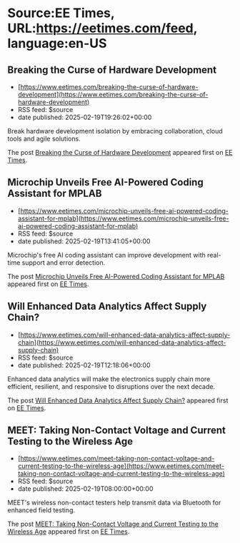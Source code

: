 # Source:EE Times, URL:https://eetimes.com/feed, language:en-US

## Breaking the Curse of Hardware Development
 - [https://www.eetimes.com/breaking-the-curse-of-hardware-development](https://www.eetimes.com/breaking-the-curse-of-hardware-development)
 - RSS feed: $source
 - date published: 2025-02-19T19:26:02+00:00

<p>Break hardware development isolation by embracing collaboration, cloud tools and agile solutions.</p>
<p>The post <a href="https://www.eetimes.com/breaking-the-curse-of-hardware-development/">Breaking the Curse of Hardware Development</a> appeared first on <a href="https://www.eetimes.com">EE Times</a>.</p>

## Microchip Unveils Free AI-Powered Coding Assistant for MPLAB
 - [https://www.eetimes.com/microchip-unveils-free-ai-powered-coding-assistant-for-mplab](https://www.eetimes.com/microchip-unveils-free-ai-powered-coding-assistant-for-mplab)
 - RSS feed: $source
 - date published: 2025-02-19T13:41:05+00:00

<p>Microchip's free AI coding assistant can improve development with real-time support and error detection. </p>
<p>The post <a href="https://www.eetimes.com/microchip-unveils-free-ai-powered-coding-assistant-for-mplab/">Microchip Unveils Free AI-Powered Coding Assistant for MPLAB</a> appeared first on <a href="https://www.eetimes.com">EE Times</a>.</p>

## Will Enhanced Data Analytics Affect Supply Chain?
 - [https://www.eetimes.com/will-enhanced-data-analytics-affect-supply-chain](https://www.eetimes.com/will-enhanced-data-analytics-affect-supply-chain)
 - RSS feed: $source
 - date published: 2025-02-19T12:18:06+00:00

<p>Enhanced data analytics will make the electronics supply chain more efficient, resilient, and responsive to disruptions over the next decade.</p>
<p>The post <a href="https://www.eetimes.com/will-enhanced-data-analytics-affect-supply-chain/">Will Enhanced Data Analytics Affect Supply Chain?</a> appeared first on <a href="https://www.eetimes.com">EE Times</a>.</p>

## MEET: Taking Non-Contact Voltage and Current Testing to the Wireless Age
 - [https://www.eetimes.com/meet-taking-non-contact-voltage-and-current-testing-to-the-wireless-age](https://www.eetimes.com/meet-taking-non-contact-voltage-and-current-testing-to-the-wireless-age)
 - RSS feed: $source
 - date published: 2025-02-19T08:00:00+00:00

<p>MEET's wireless non-contact testers help transmit data via Bluetooth for enhanced field testing. </p>
<p>The post <a href="https://www.eetimes.com/meet-taking-non-contact-voltage-and-current-testing-to-the-wireless-age/">MEET: Taking Non-Contact Voltage and Current Testing to the Wireless Age</a> appeared first on <a href="https://www.eetimes.com">EE Times</a>.</p>


